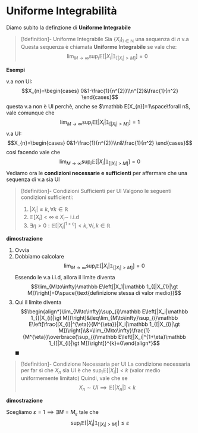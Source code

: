 # Uniforme Integrabilità

Diamo subito la definzione di **Uniforme Integrabile**

>[!definition]- Uniforme Integrabile
>Sia $\{X_{i}\}_{i\in\mathbb N}$ una sequenza di $n$ v.a
>Questa sequenza è chiamata **Uniforme Integrabile** se vale che: 
>$$\lim_{M\to\infty}\sup_{i}\mathbb E\left[|X_i|\mathbb 1_{[|X_{i}|\gt M]}\right]=0$$

**Esempi**

v.a *non* UI:
$$X_{n}=\begin{cases}
0&1-\frac{1}{n^{2}}\\n^{2}&\frac{1}{n^2}
\end{cases}$$
questa v.a non è UI perchè, anche se $\mathbb E[X_{n}]=1\space\forall n$, vale comunque che $$\lim_{M\to\infty}\sup_{i}\mathbb E\left[|X_i|\mathbb 1_{[|X_{i}|\gt M]}\right]=1$$
v.a UI:
$$X_{n}=\begin{cases}
0&1-\frac{1}{n^{2}}\\n&\frac{1}{n^2}
\end{cases}$$
così facendo vale che $$\lim_{M\to\infty}\sup_{i}\mathbb E\left[|X_i|\mathbb 1_{[|X_{i}|\gt M]}\right]=0$$
Vediamo ora le **condizioni necessarie e sufficienti** per affermare che una sequenza di v.a sia UI

>[!definition]- Condizioni Sufficienti per UI
>Valgono le seguenti condizioni sufficienti:
>1) $|X_{i}|\leq k,\forall k\in\mathbb R$
>2) $\mathbb E[X_{i}]\lt\infty$ e $X_{i}\sim$ i.i.d
>3) $\exists\eta\gt0:\mathbb E[|X_{i}|^{1+\eta}]\lt k,\forall i,k\in\mathbb R$

**dimostrazione**
1) Ovvia
2) Dobbiamo calcolare $$\lim_{M\to\infty}\sup_{i}\mathbb E\left[|X_i|\mathbb 1_{[|X_{i}|\gt M]}\right]=0$$Essendo le v.a i.i.d, allora il limite diventa $$\lim_{M\to\infty}\mathbb E\left[|X_1|\mathbb 1_{[|X_{1}|\gt M]}\right]=0\space(\text{definizione stessa di valor medio})$$
3) Qui il limite diventa $$\begin{align*}\lim_{M\to\infty}\sup_{i}\mathbb E\left[|X_i|\mathbb 1_{[|X_{i}|\gt M]}\right]&\leq\lim_{M\to\infty}\sup_{i}\mathbb E\left[\frac{|X_{i}|^{\eta}}{M^{\eta}}|X_i|\mathbb 1_{[|X_{i}|\gt M]}\right]\\&=\lim_{M\to\infty}\frac{1}{M^{\eta}}\overbrace{\sup_{i}\mathbb E\left[|X_i|^{1+\eta}\mathbb 1_{[|X_{i}|\gt M]}\right]}^{k}=0\end{align*}$$
$\blacksquare$

>[!definition]- Condizione Necessaria per UI
>La condizione necessaria per far sì che $X_{n}$ sia UI è che $\sup_{i}\mathbb E[|X_{i}|]\lt k$ (valor medio uniformemente limitato)
>Quindi, vale che se $$X_{n}\sim UI\implies\mathbb E[|X_{n}|]\lt k$$

**dimostrazione**

Scegliamo $\varepsilon=1\implies\exists M=M_{\varepsilon}$ tale che $$\sup_{i}\mathbb E[|X_{i}|\mathbb 1_{[|X_{i}|\gt M]}]\leq\varepsilon$$
